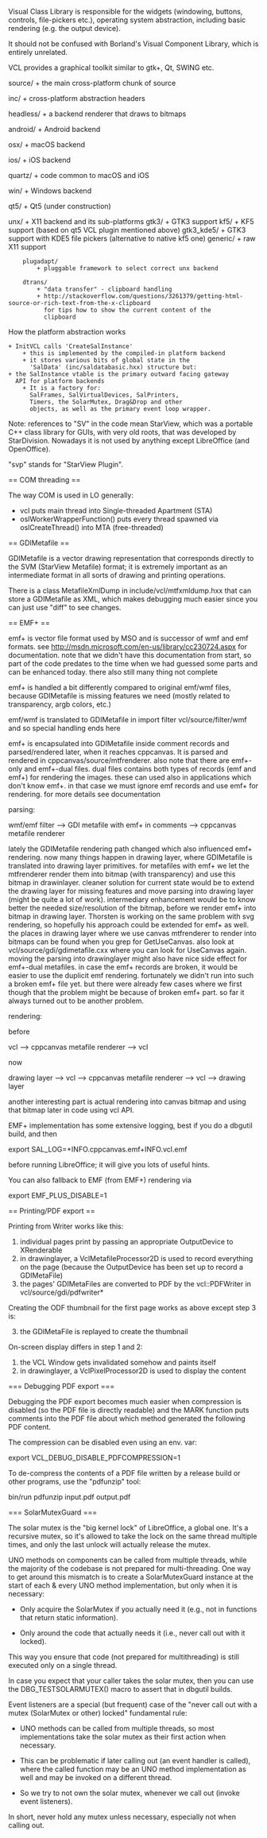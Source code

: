Visual Class Library is responsible for the widgets (windowing, buttons, controls, file-pickers etc.), operating system abstraction, including basic rendering (e.g. the output device).

It should not be confused with Borland's Visual Component Library, which is entirely unrelated.

VCL provides a graphical toolkit similar to gtk+, Qt, SWING etc.

source/
	+ the main cross-platform chunk of source

inc/
	+ cross-platform abstraction headers

headless/
	+ a backend renderer that draws to bitmaps

android/
	+ Android backend

osx/
	+ macOS backend

ios/
	+ iOS backend

quartz/
	+ code common to macOS and iOS

win/
	+ Windows backend

qt5/
	+ Qt5 (under construction)

unx/
	+ X11 backend and its sub-platforms
	gtk3/
		+ GTK3 support
	kf5/
		+ KF5 support (based on qt5 VCL plugin mentioned above)
	gtk3_kde5/
		+ GTK3 support with KDE5 file pickers (alternative to native kf5 one)
	generic/
		+ raw X11 support

		plugadapt/
			+ pluggable framework to select correct unx backend

		dtrans/
			+ "data transfer" - clipboard handling
			+ http://stackoverflow.com/questions/3261379/getting-html-source-or-rich-text-from-the-x-clipboard
			  for tips how to show the current content of the
			  clipboard


How the platform abstraction works

	+ InitVCL calls 'CreateSalInstance'
		+ this is implemented by the compiled-in platform backend
		+ it stores various bits of global state in the
		  'SalData' (inc/saldatabasic.hxx) structure but:
	+ the SalInstance vtable is the primary outward facing gateway
	  API for platform backends
		+ It is a factory for:
		  SalFrames, SalVirtualDevices, SalPrinters,
		  Timers, the SolarMutex, Drag&Drop and other
		  objects, as well as the primary event loop wrapper.

Note: references to "SV" in the code mean StarView, which was a
portable C++ class library for GUIs, with very old roots, that was
developed by StarDivision. Nowadays it is not used by anything except
LibreOffice (and OpenOffice).

"svp" stands for "StarView Plugin".

== COM threading ==

The way COM is used in LO generally:
- vcl puts main thread into Single-threaded Apartment (STA)
- oslWorkerWrapperFunction() puts every thread spawned via oslCreateThread()
  into MTA (free-threaded)

== GDIMetafile ==

GDIMetafile is a vector drawing representation that corresponds directly
to the SVM (StarView Metafile) format; it is extremely important as
an intermediate format in all sorts of drawing and printing operations.

There is a class MetafileXmlDump in include/vcl/mtfxmldump.hxx that
can store a GDIMetafile as XML, which makes debugging much easier
since you can just use "diff" to see changes.

== EMF+ ==

emf+ is vector file format used by MSO and is successor of wmf and
emf formats. see
http://msdn.microsoft.com/en-us/library/cc230724.aspx for
documentation. note that we didn't have this documentation from
start, so part of the code predates to the time when we had guessed
some parts and can be enhanced today. there also still many thing not
complete

emf+ is handled a bit differently compared to original emf/wmf files,
because GDIMetafile is missing features we need (mostly related to
transparency, argb colors, etc.)

emf/wmf is translated to GDIMetafile in import filter
vcl/source/filter/wmf and so special handling ends here

emf+ is encapsulated into GDIMetafile inside comment records and
parsed/rendered later, when it reaches cppcanvas. It is parsed and
rendered in cppcanvas/source/mtfrenderer. also note that there are
emf+-only and emf+-dual files. dual files contains both types of
records (emf and emf+) for rendering the images. these can used also
in applications which don't know emf+. in that case we must ignore
emf records and use emf+ for rendering. for more details see
documentation

parsing:

 wmf/emf filter --> GDI metafile with emf+ in comments --> cppcanvas metafile renderer

lately the GDIMetafile rendering path changed which also influenced
emf+ rendering. now many things happen in drawing layer, where
GDIMetafile is translated into drawing layer primitives. for
metafiles with emf+ we let the mtfrenderer render them into bitmap
(with transparency) and use this bitmap in drawinlayer. cleaner
solution for current state would be to extend the drawing layer for
missing features and move parsing into drawing layer (might be quite
a lot of work). intermediary enhancement would be to know better the
needed size/resolution of the bitmap, before we render emf+ into
bitmap in drawing layer. Thorsten is working on the same problem with
svg rendering, so hopefully his approach could be extended for emf+ as
well. the places in drawing layer where we use canvas mtfrenderer to
render into bitmaps can be found when you grep for GetUseCanvas. also
look at vcl/source/gdi/gdimetafile.cxx where you can look for
UseCanvas again. moving the parsing into drawinglayer might also have
nice side effect for emf+-dual metafiles. in case the emf+ records
are broken, it would be easier to use the duplicit emf
rendering. fortunately we didn't run into such a broken emf+ file
yet. but there were already few cases where we first though that the
problem might be because of broken emf+ part. so far it always turned
out to be another problem.

rendering:

 before

 vcl --> cppcanvas metafile renderer --> vcl

 now

 drawing layer --> vcl --> cppcanvas metafile renderer --> vcl --> drawing layer

another interesting part is actual rendering into canvas bitmap and
using that bitmap later in code using vcl API.

EMF+ implementation has some extensive logging, best if you do a dbgutil
build, and then

export SAL_LOG=+INFO.cppcanvas.emf+INFO.vcl.emf

before running LibreOffice; it will give you lots of useful hints.

You can also fallback to EMF (from EMF+) rendering via

export EMF_PLUS_DISABLE=1


== Printing/PDF export ==

Printing from Writer works like this:

1) individual pages print by passing an appropriate OutputDevice to XRenderable
2) in drawinglayer, a VclMetafileProcessor2D is used to record everything on
   the page (because the OutputDevice has been set up to record a GDIMetaFile)
3) the pages' GDIMetaFiles are converted to PDF by the vcl::PDFWriter
   in vcl/source/gdi/pdfwriter*

Creating the ODF thumbnail for the first page works as above except step 3 is:

3) the GDIMetaFile is replayed to create the thumbnail

On-screen display differs in step 1 and 2:

1) the VCL Window gets invalidated somehow and paints itself
2) in drawinglayer, a VclPixelProcessor2D is used to display the content


=== Debugging PDF export ===

Debugging the PDF export becomes much easier when
compression is disabled (so the PDF file is directly readable) and
the MARK function puts comments into the PDF file about which method
generated the following PDF content.

The compression can be disabled even using an env. var:

export VCL_DEBUG_DISABLE_PDFCOMPRESSION=1

To de-compress the contents of a PDF file written by a release build or
other programs, use the "pdfunzip" tool:

bin/run pdfunzip input.pdf output.pdf

=== SolarMutexGuard ===

The solar mutex is the "big kernel lock" of LibreOffice, a global one. It's a
recursive mutex, so it's allowed to take the lock on the same thread multiple
times, and only the last unlock will actually release the mutex.

UNO methods on components can be called from multiple threads, while the
majority of the codebase is not prepared for multi-threading. One way to get
around this mismatch is to create a SolarMutexGuard instance at the start of
each & every UNO method implementation, but only when it is necessary:

- Only acquire the SolarMutex if you actually need it (e.g., not in functions
  that return static information).

- Only around the code that actually needs it (i.e., never call out with it
  locked).

This way you ensure that code (not prepared for multithreading) is still
executed only on a single thread.

In case you expect that your caller takes the solar mutex, then you can use
the DBG_TESTSOLARMUTEX() macro to assert that in dbgutil builds.

Event listeners are a special (but frequent) case of the "never call out with
a mutex (SolarMutex or other) locked" fundamental rule:

- UNO methods can be called from multiple threads, so most implementations
  take the solar mutex as their first action when necessary.

- This can be problematic if later calling out (an event handler is called),
  where the called function may be an UNO method implementation as well and
  may be invoked on a different thread.

- So we try to not own the solar mutex, whenever we call out (invoke event
  listeners).

In short, never hold any mutex unless necessary, especially not when calling
out.
